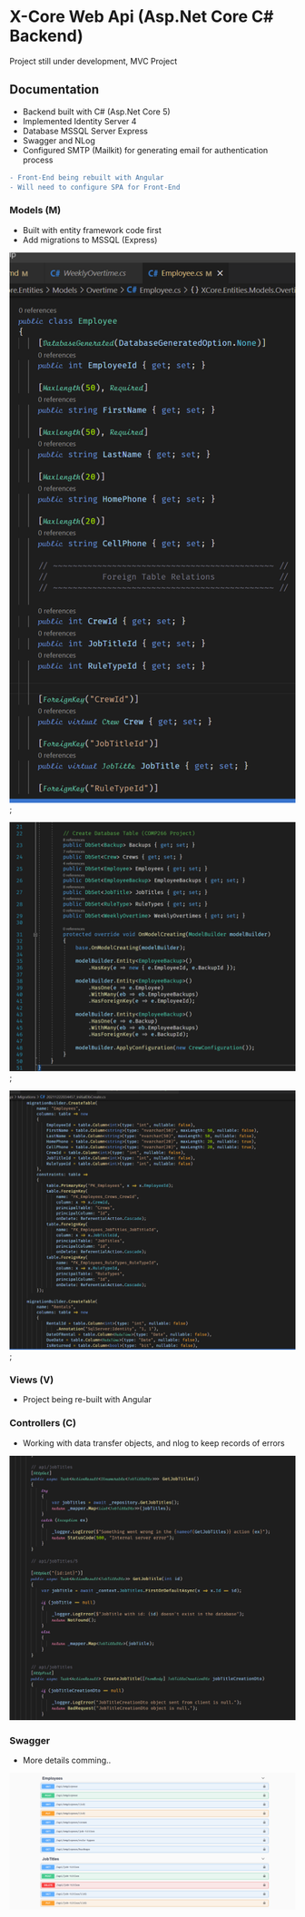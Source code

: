 # X-Core Web Api (Asp.Net Core C# Backend)

Project still under development, MVC Project

## Documentation

- Backend built with C# (Asp.Net Core 5)
- Implemented Identity Server 4
- Database MSSQL Server Express
- Swagger and NLog
- Configured SMTP (Mailkit) for generating email for authentication process

```diff
- Front-End being rebuilt with Angular
- Will need to configure SPA for Front-End
```

### Models (M)

- Built with entity framework code first
- Add migrations to MSSQL (Express)


!["screenshot description"](./assets/model.png);

!["screenshot description"](./assets/dataset.png);

!["screenshot description"](./assets/migration.png);


### Views (V)

- Project being re-built with Angular


### Controllers (C)

- Working with data transfer objects, and nlog to keep records of errors

!["screenshot description"](./assets/controller.png)

### Swagger

- More details comming..

!["screenshot description"](./assets/swagger.png)


